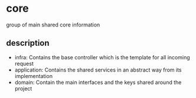 # core

group of main shared core information

## description

- infra: Contains the base controller which is the template for all incoming request
- application: Contains the shared services in an abstract way from its implementation
- domain: Contain the main interfaces and the keys shared around the project
